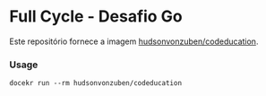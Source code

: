 # Full Cycle - Desafio Go

Este repositório fornece a imagem [hudsonvonzuben/codeducation](https://hub.docker.com/r/hudsonvonzuben/codeducation).

### Usage

    docekr run --rm hudsonvonzuben/codeducation